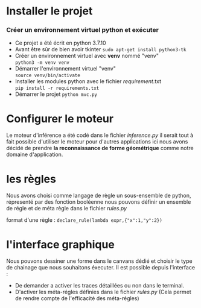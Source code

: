 # Installer le projet 
### Créer un environnement virtuel python et exécuter 
- Ce projet a été écrit en python 3.7.10
- Avant être sûr de bien avoir tkinter `sudo apt-get install python3-tk`
- Créer un environnement virtuel avec **venv** nommé "venv"  
`python3 -m venv venv`
- Démarrer l'environnement virtuel "venv"  
`source venv/bin/activate`
- Installer les modules python avec le fichier _requirement_.txt  
`pip install -r requirements.txt`
- Démarrer le projet `python mvc.py`


# Configurer le moteur
Le moteur d'inférence a été codé dans le fichier *inference.py* il serait tout à fait possible
d'utiliser le moteur pour d'autres applications ici nous avons décidé de prendre **la reconnaissance de forme géométrique**
comme notre domaine d'application.
# les règles
Nous avons choisi comme langage de règle un sous-ensemble de
python, répresenté par des fonction booléenne nous pouvons définir 
un ensemble de régle et de méta règle dans le fichier *rules.py*

format d'une règle : `declare_rule(lambda expr,{"x":1,"y":2})`


# l'interface graphique 
Nous pouvons dessiner une forme dans le canvans dédié et choisir le
type de chainage que nous souhaitons éxecuter.
Il est possible depuis l'interface : 
- De demander a activer les traces détaillées ou non dans le terminal.
- D'activer les méta-régles définies dans le fichier *rules.py* (Cela permet de rendre compte de l'efficacité des méta-régles)



